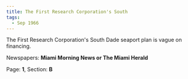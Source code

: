 ```yaml
---  
title: The First Research Corporation's South  
tags:  
  - Sep 1966  
---  
```

  
The First Research Corporation's South Dade seaport plan is vague on financing.  
  
Newspapers: **Miami Morning News or The Miami Herald**  
  
Page: **1**, Section: **B** 
